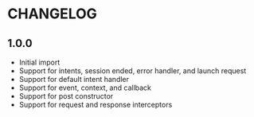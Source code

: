 # CHANGELOG

## 1.0.0

- Initial import
- Support for intents, session ended, error handler, and launch request
- Support for default intent handler
- Support for event, context, and callback
- Support for post constructor
- Support for request and response interceptors
